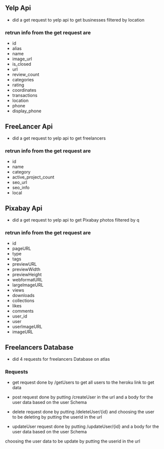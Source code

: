## Yelp Api

- did a get request to yelp api to get businesses filtered by location 

### retrun info from the get request are 

- id
- alias
- name
- image_url
- is_closed
- url
-  review_count 
- categories
- rating
- coordinates
- transactions
- location
- phone
- display_phone

## FreeLancer Api

- did a get request to yelp api to get freelancers

### retrun info from the get request are 

- id
- name
- category
- active_project_count
- seo_url
- seo_info
- local

## Pixabay Api

- did a get request to yelp api to get Pixabay photos filtered by q

### retrun info from the get request are 

- id
- pageURL
- type
- tags
- previewURL
- previewWidth
- previewHeight
- webformatURL
- largeImageURL
- views
- downloads
- collections
- likes
- comments
- user_id
- user
- userImageURL
- imageURL

## Freelancers Database

- did 4 requests for freelancers Database on atlas 

### Requests

- get request done by /getUsers to get all users to the heroku link to get data

- post request done by putting /createUser in the url and a body for the user data based on the user Schema

- delete request done by putting /deleteUser/{id} and choosing the user to be deleting by putting the userid in the url

- updateUser  request done by putting /updateUser/{id} and a body for the user data based on the user Schema 

choosing the user data to be update by putting the userid in the url